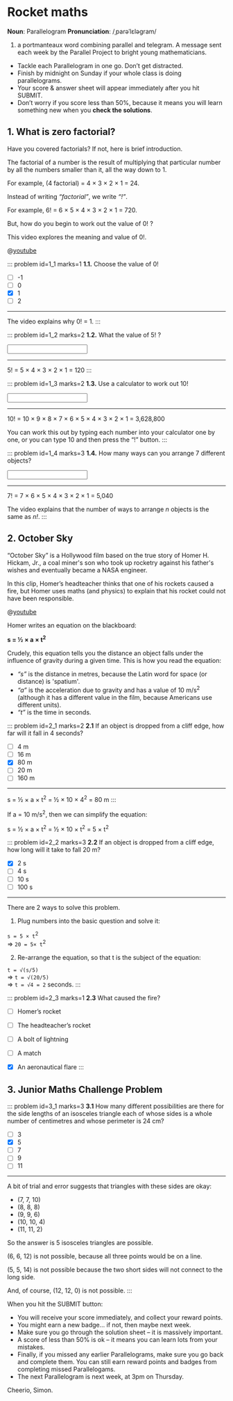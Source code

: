 # Rocket maths

<div class="dictionary">

__Noun__: Parallelogram
__Pronunciation__: /ˌparəˈlɛləɡram/

1. a portmanteaux word combining parallel and telegram. A message sent each
week by the Parallel Project to bright young mathematicians.

</div>

*	Tackle each Parallelogram in one go. Don’t get distracted.
*	Finish by midnight on Sunday if your whole class is doing parallelograms.
*	Your score & answer sheet will appear immediately after you hit SUBMIT.
*	Don’t worry if you score less than 50%, because it means you will learn something new when you __check the solutions__.


## 1. What is zero factorial?

Have you covered factorials? If not, here is brief introduction.

The factorial of a number is the result of multiplying that particular number by all the numbers smaller than it, all the way down to 1.

For example, (4 factorial) = 4 × 3 × 2 × 1 = 24.

Instead of writing _“factorial”_, we write _“!”_.

For example, 6! = 6 × 5 × 4 × 3 × 2 × 1 = 720.

But, how do you begin to work out the value of 0! ?

This video explores the meaning and value of 0!.

@[youtube](Mfk_L4Nx2ZI?end=277&rel=0)

::: problem id=1_1 marks=1
__1.1.__ Choose the value of 0!

* [ ] -1
* [ ] 0
* [x] 1
* [ ] 2

---

The video explains why 0! = 1.
:::

::: problem id=1_2 marks=2
__1.2.__ What the value of 5! ?

<input type="number" solution="120"/>

---

5! = 5 × 4 × 3 × 2 × 1 = 120
:::

::: problem id=1_3 marks=2
__1.3.__ Use a calculator to work out 10!

<input type="number" solution="3,628,800"/>

---

10! = 10 × 9 × 8 × 7 × 6 × 5 × 4 × 3 × 2 × 1 = 3,628,800

You can work this out by typing each number into your calculator one by one, or you can type 10 and then press the “!” button.
:::

::: problem id=1_4 marks=3
__1.4.__ How many ways can you arrange 7 different objects?

<input type="number" solution="5,040"/>

---

7! = 7 × 6 × 5 × 4 × 3 × 2 × 1 = 5,040

The video explains that the number of ways to arrange _n_ objects is the same as _n!_.
:::


## 2.	October Sky

“October Sky” is a Hollywood film based on the true story of Homer H. Hickam, Jr., a coal miner's son who took up rocketry against his father's wishes and eventually became a NASA engineer.

In this clip, Homer’s headteacher thinks that one of his rockets caused a fire, but Homer uses maths (and physics) to explain that his rocket could not have been responsible.

@[youtube](udHB3tftPz4?rel=0)

Homer writes an equation on the blackboard:

__s = ½ × a × t<sup>2</sup>__

Crudely, this equation tells you the distance an object falls under the influence of gravity during a given time. This is how you read the equation:

*	_“s”_ is the distance in metres, because the Latin word for space (or distance) is 'spatium'.
*	_“a”_ is the acceleration due to gravity and has a value of 10 m/s<sup>2</sup> (although it has a different value in the film, because Americans use different units).  
*	_“t”_ is the time in seconds.

::: problem id=2_1 marks=2
__2.1__ If an object is dropped from a cliff edge, how far will it fall in 4 seconds?

* [ ] 4 m
* [ ] 16 m
* [x] 80 m
* [ ] 20 m
* [ ] 160 m

---

s = ½ × a × t<sup>2</sup> = ½ × 10 × 4<sup>2</sup> = 80 m
:::

If a = 10 m/s<sup>2</sup>, then we can simplify the equation:

s = ½ × a × t<sup>2</sup> = ½ × 10 × t<sup>2</sup> = 5 × t<sup>2</sup>

::: problem id=2_2 marks=3
__2.2__ If an object is dropped from a cliff edge, how long will it take to fall 20 m?  

* [x] 2 s
* [ ] 4 s
* [ ] 10 s
* [ ] 100 s

---

There are 2 ways to solve this problem.

1. Plug numbers into the basic question and solve it:

`s = 5 × t`<sup>2</sup>  
=> `20 = 5× t`<sup>2</sup>

2.	Re-arrange the equation, so that t is the subject of the equation:

`t = √(s/5)`    
=> `t = √(20/5)`  
=> `t = √4 = 2` seconds.
:::

::: problem id=2_3 marks=1
__2.3__ What caused the fire?

* [ ] Homer’s rocket
* [ ] The headteacher’s rocket
* [ ] A bolt of lightning
* [ ] A match
* [x] An aeronautical flare
:::


## 3.	Junior Maths Challenge Problem
<!--- (2013) Q14.1 --->

::: problem id=3_1 marks=3
__3.1__ How many different possibilities are there for the side lengths of an isosceles triangle each of whose sides is a whole number of centimetres and whose perimeter is 24 cm?

* [ ] 3
* [x] 5
* [ ] 7
* [ ] 9
* [ ] 11

---

A bit of trial and error suggests that triangles with these sides are okay:

* (7, 7, 10)
* (8, 8, 8)
* (9, 9, 6)
* (10, 10, 4)
* (11, 11, 2)

So the answer is 5 isosceles triangles are possible.

(6, 6, 12) is not possible, because all three points would be on a line.  

(5, 5, 14) is not possible because the two short sides will not connect to the long side.  

And, of course, (12, 12, 0) is not possible.
:::

When you hit the SUBMIT button:

*	You will receive your score immediately, and collect your reward points.
*	You might earn a new badge... if not, then maybe next week.
*	Make sure you go through the solution sheet – it is massively important.
*	A score of less than 50% is ok – it means you can learn lots from your mistakes.
*	Finally, if you missed any earlier Parallelograms, make sure you go back and complete them. You can still earn reward points and badges from completing missed Parallelogams.
*	The next Parallelogram is next week, at 3pm on Thursday.

Cheerio,
Simon.
